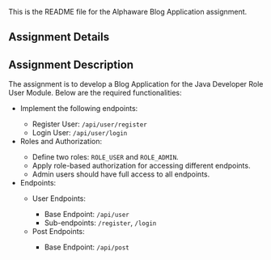 <body>
   
 <p>This is the README file for the Alphaware Blog Application assignment.</p>

   <h2>Assignment Details</h2>
    <h2>Assignment Description</h2>
    <p>The assignment is to develop a Blog Application for the Java Developer Role User Module. Below are the required functionalities:</p>
    <ul>
        <li>Implement the following endpoints:</li>
        <ul>
            <li>Register User: <code>/api/user/register</code></li>
            <li>Login User: <code>/api/user/login</code></li>
        </ul>
        <li>Roles and Authorization:</li>
        <ul>
            <li>Define two roles: <code>ROLE_USER</code> and <code>ROLE_ADMIN</code>.</li>
            <li>Apply role-based authorization for accessing different endpoints.</li>
            <li>Admin users should have full access to all endpoints.</li>
        </ul>
        <li>Endpoints:</li>
        <ul>
            <li>User Endpoints:</li>
            <ul>
                <li>Base Endpoint: <code>/api/user</code></li>
                <li>Sub-endpoints: <code>/register</code>, <code>/login</code></li>
            </ul>
            <li>Post Endpoints:</li>
            <ul>
                <li>Base Endpoint: <code>/api/post</code></li>
            </ul>
        </ul>
    </ul>

   
</body>
